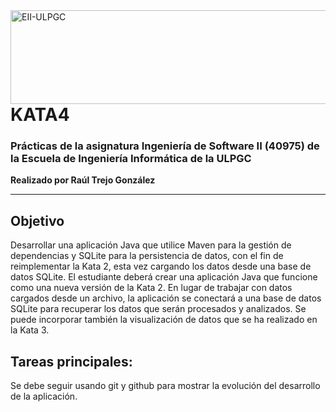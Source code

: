 <a href="https://www.eii.ulpgc.es" target="_blank">
  <img src="https://www.eii.ulpgc.es/sites/default/files/eii-acron-mod.png" alt="EII-ULPGC" style="float: right; width: 516px; height: 150px;" />
</a>

# KATA4
### Prácticas de la asignatura Ingeniería de Software II (40975) de la Escuela de Ingeniería Informática de la ULPGC  
**Realizado por Raúl Trejo González**

---

## Objetivo
Desarrollar una aplicación Java que utilice Maven para la gestión de dependencias y SQLite para la persistencia de datos, con el fin de reimplementar la Kata 2, esta vez cargando los datos desde una base de datos SQLite. El estudiante deberá crear una aplicación Java que funcione como una nueva versión de la Kata 2. En lugar de trabajar con datos cargados desde un archivo, la aplicación se conectará a una base de datos SQLite para recuperar los datos que serán procesados y analizados. Se puede incorporar también la visualización de datos que se ha realizado en la Kata 3.

## Tareas principales:
Se debe seguir usando git y github para mostrar la evolución del desarrollo de la aplicación.
